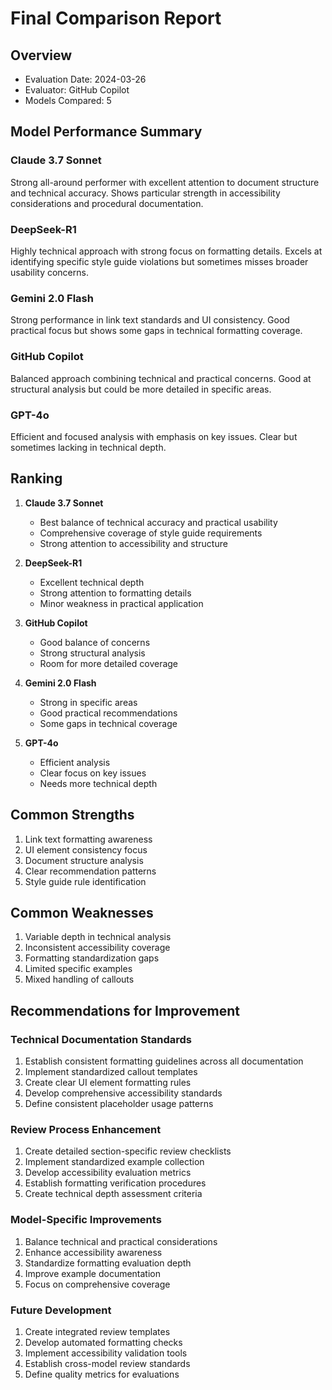 # Final Comparison Report

## Overview
- Evaluation Date: 2024-03-26
- Evaluator: GitHub Copilot
- Models Compared: 5

## Model Performance Summary

### Claude 3.7 Sonnet
Strong all-around performer with excellent attention to document structure and technical accuracy. Shows particular strength in accessibility considerations and procedural documentation.

### DeepSeek-R1
Highly technical approach with strong focus on formatting details. Excels at identifying specific style guide violations but sometimes misses broader usability concerns.

### Gemini 2.0 Flash
Strong performance in link text standards and UI consistency. Good practical focus but shows some gaps in technical formatting coverage.

### GitHub Copilot
Balanced approach combining technical and practical concerns. Good at structural analysis but could be more detailed in specific areas.

### GPT-4o
Efficient and focused analysis with emphasis on key issues. Clear but sometimes lacking in technical depth.

## Ranking
1. **Claude 3.7 Sonnet**
   - Best balance of technical accuracy and practical usability
   - Comprehensive coverage of style guide requirements
   - Strong attention to accessibility and structure

2. **DeepSeek-R1**
   - Excellent technical depth
   - Strong attention to formatting details
   - Minor weakness in practical application

3. **GitHub Copilot**
   - Good balance of concerns
   - Strong structural analysis
   - Room for more detailed coverage

4. **Gemini 2.0 Flash**
   - Strong in specific areas
   - Good practical recommendations
   - Some gaps in technical coverage

5. **GPT-4o**
   - Efficient analysis
   - Clear focus on key issues
   - Needs more technical depth

## Common Strengths
1. Link text formatting awareness
2. UI element consistency focus
3. Document structure analysis
4. Clear recommendation patterns
5. Style guide rule identification

## Common Weaknesses
1. Variable depth in technical analysis
2. Inconsistent accessibility coverage
3. Formatting standardization gaps
4. Limited specific examples
5. Mixed handling of callouts

## Recommendations for Improvement

### Technical Documentation Standards
1. Establish consistent formatting guidelines across all documentation
2. Implement standardized callout templates
3. Create clear UI element formatting rules
4. Develop comprehensive accessibility standards
5. Define consistent placeholder usage patterns

### Review Process Enhancement
1. Create detailed section-specific review checklists
2. Implement standardized example collection
3. Develop accessibility evaluation metrics
4. Establish formatting verification procedures
5. Create technical depth assessment criteria

### Model-Specific Improvements
1. Balance technical and practical considerations
2. Enhance accessibility awareness
3. Standardize formatting evaluation depth
4. Improve example documentation
5. Focus on comprehensive coverage

### Future Development
1. Create integrated review templates
2. Develop automated formatting checks
3. Implement accessibility validation tools
4. Establish cross-model review standards
5. Define quality metrics for evaluations